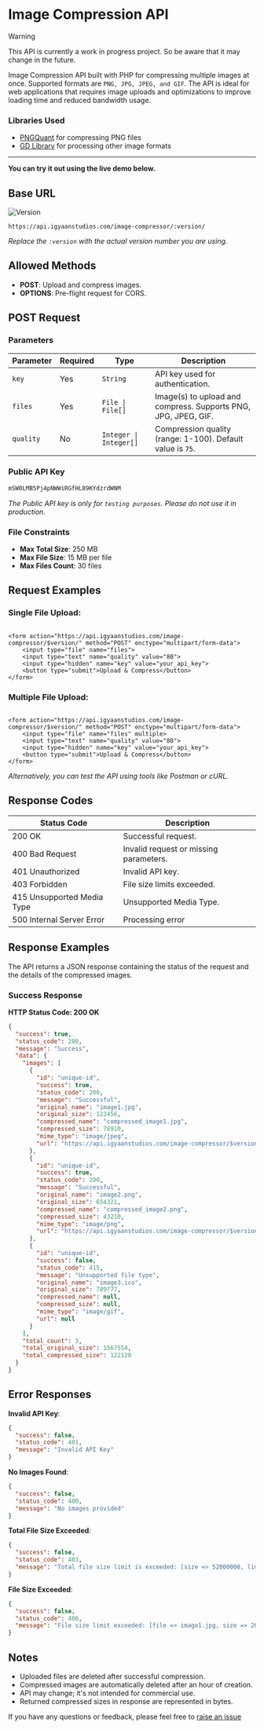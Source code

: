 # Image Compression API

> [!WARNING]
> This API is currently a work in progress project. So be aware that it may change in the future.

Image Compression API built with PHP for compressing multiple images at once.
Supported formats are `PNG, JPG, JPEG, and GIF`. The API is ideal for web applications that requires image uploads and optimizations to improve loading time and reduced bandwidth usage.


###  Libraries Used
- [PNGQuant](https://pngquant.org/) for compressing PNG files
- [GD Library](https://www.php.net/manual/en/book.gd.php) for processing other image formats

<hr>

**You can try it out using the live demo below.**

## Base URL

<img src="https://img.shields.io/badge/version-v2-blue.svg?style=flat" alt="Version">

```angular17svg
https://api.igyaanstudios.com/image-compressor/:version/
```
_Replace the `:version` with the actual version number you are using._

## Allowed Methods

- **POST**: Upload and compress images.
- **OPTIONS**: Pre-flight request for CORS.

## POST Request

### Parameters

| Parameter | Required | Type                   | Description                                                    |
|-----------|----------|------------------------|----------------------------------------------------------------|
| `key`     | Yes      | `String`               | API key used for authentication.                               |
| `files`   | Yes      | `File \| File[]`       | Image(s) to upload and compress. Supports PNG, JPG, JPEG, GIF. | Images to upload and compress. Supports PNG, JPG, JPEG, GIF. |
| `quality` | No       | `Integer \| Integer[]` | Compression quality (range: 1-100). Default value is `75`.     | Compression quality (1-100). Default is `75`. |


### Public API Key
```js
mSW0LMB5Pj4pNWWiRGfHL89KYdzrdWNM
```
_The Public API key is only for `testing purposes`. Please do not use it in production._


### File Constraints

- **Max Total Size**: 250 MB
- **Max File Size**: 15 MB per file
- **Max Files Count**: 30 files

## Request Examples

### Single File Upload:

```angular2html

<form action="https://api.igyaanstudios.com/image-compressor/$version/" method="POST" enctype="multipart/form-data">
    <input type="file" name="files">
    <input type="text" name="quality" value="80">
    <input type="hidden" name="key" value="your_api_key">
    <button type="submit">Upload & Compress</button>
</form>
```

### Multiple File Upload:

```angular2html

<form action="https://api.igyaanstudios.com/image-compressor/$version/" method="POST" enctype="multipart/form-data">
    <input type="file" name="files" multiple>
    <input type="text" name="quality" value="80">
    <input type="hidden" name="key" value="your_api_key">
    <button type="submit">Upload & Compress</button>
</form>
```
_Alternatively, you can test the API using tools like Postman or cURL._


## Response Codes

| Status Code                  | Description                              |
|------------------------------|------------------------------------------|
| 200 OK                     	 | Successful request.                    	 |
| 400 Bad Request            	 | Invalid request or missing parameters. 	 |
| 401 Unauthorized           	 | Invalid API key.                       	 |
| 403 Forbidden              	 | File size limits exceeded.             	 |
| 415 Unsupported Media Type 	 | Unsupported Media Type.                	 |
| 500 Internal Server Error  	 | Processing error                       	 |


## Response Examples

The API returns a JSON response containing the status of the request and the details of the compressed images.

### Success Response


**HTTP Status Code: 200 OK**

```json
{
  "success": true,
  "status_code": 200,
  "message": "Success",
  "data": {
    "images": [
      {
        "id": "unique-id",
        "success": true,
        "status_code": 200,
        "message": "Successful",
        "original_name": "image1.jpg",
        "original_size": 123456,
        "compressed_name": "compressed_image1.jpg",
        "compressed_size": 78910,
        "mime_type": "image/jpeg",
        "url": "https://api.igyaanstudios.com/image-compressor/$version/downloads/?file=compressed_image1.jpg"
      },
      {
        "id": "unique-id",
        "success": true,
        "status_code": 200,
        "message": "Successful",
        "original_name": "image2.png",
        "original_size": 654321,
        "compressed_name": "compressed_image2.png",
        "compressed_size": 43210,
        "mime_type": "image/png",
        "url": "https://api.igyaanstudios.com/image-compressor/$version/downloads/?file=compressed_image2.png"
      },
      {
        "id": "unique-id",
        "success": false,
        "status_code": 415,
        "message": "Unsupported file type",
        "original_name": "image3.ico",
        "original_size": 789777,
        "compressed_name": null,
        "compressed_size": null,
        "mime_type": "image/gif",
        "url": null
      }
    ],
    "total_count": 3,
    "total_original_size": 1567554,
    "total_compressed_size": 122120
  }
}

```

## Error Responses

**Invalid API Key**:

```json
{
  "success": false,
  "status_code": 401,
  "message": "Invalid API Key"
}
```

**No Images Found**:

```json
{
  "success": false,
  "status_code": 400,
  "message": "No images provided"
}
```

**Total File Size Exceeded**:

```json
{
  "success": false,
  "status_code": 403,
  "message": "Total file size limit is exceeded: [size => 52000000, limit => 250000000]"
}

```

**File Size Exceeded**:

```json
{
  "success": false,
  "status_code": 400,
  "message": "File size limit exceeded: [file => image1.jpg, size => 20000000, limit => 10000000]"
}
```

## Notes

- Uploaded files are deleted after successful compression.
- Compressed images are automatically deleted after an hour of creation.
- API may change; it's not intended for commercial use.
- Returned compressed sizes in response are represented in bytes.

If you have any questions or feedback, please feel free
to [raise an issue](https://github.com/akshayraj-1/ImgCompressor/issues)